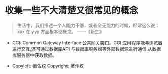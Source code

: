 # 收集一些不大清楚又很常见的概念

> 生活中，我们描述一个人能力不够，或者全无能力的时候，经常这么说：xxx 在 yyy 方面根本没概念。 ——《新生》

- CGI: Common Gateway Interface 公共网关接口。CGI 应用程序能与浏览器进行交互,还可通过数据库API 与数据库服务器等外部数据源进行通信,从数据库服务器中获取数据。

- Copyleft: 著佐权 Copyright: 著作权

